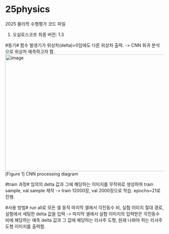 # 25physics
2025 물리학 수행평가 코드 파일

1. 오실로스코프
  최종 버전: 1.3

  #동기#
  함수 발생기가 위상차(delta)=0임에도 다른 위상차 출력.
  -> CNN 회귀 분석으로 위상차 예측하고자 함.
  <img width="975" height="371" alt="image" src="https://github.com/user-attachments/assets/5c12765c-43e5-4d28-85f3-bef733149197" />
  [Figure 1] CNN processing diagram
  
  #train 과정#
  임의의 delta 값과 그에 해당하는 이미지를 무작위로 생성하여 train sample, val sample 제작
  -> train 12000장, val 2000장으로 학습.
  epochs=21로 진행.

  #사용 방법#
  run all로 모든 셀 동작
  마지막 셀에서 각진동수 비, 실험 이미지 절대 경로, 실험에서 세팅한 delta 값을 입력
  -> 마지막 셀에서 실험 이미지의 입력받은 각진동수 비에 해당하는 예측 delta 값과 그 값에 해당하는 리사주 도형, 원래 나와야 하는 리사주 도형 이미지를 출력함. 

